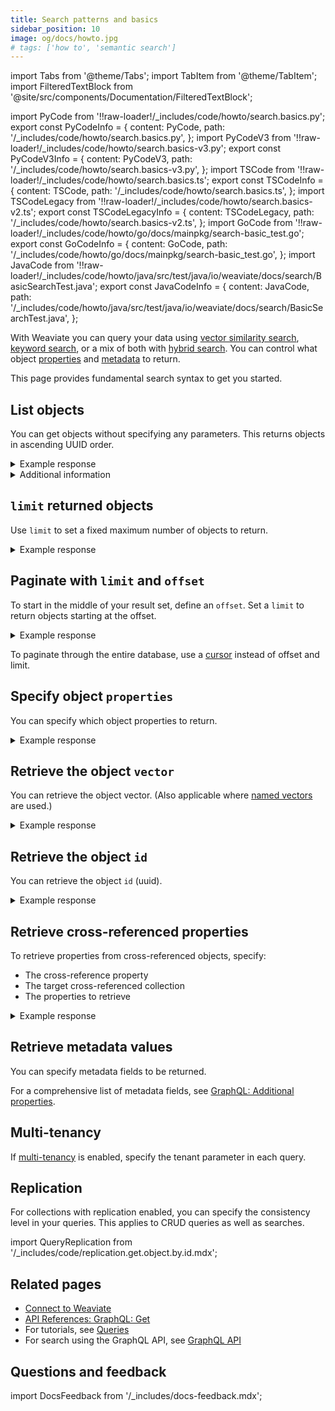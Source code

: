 ```yaml
---
title: Search patterns and basics
sidebar_position: 10
image: og/docs/howto.jpg
# tags: ['how to', 'semantic search']
---
```


import Tabs from '@theme/Tabs';
import TabItem from '@theme/TabItem';
import FilteredTextBlock from '@site/src/components/Documentation/FilteredTextBlock';

import PyCode from '!!raw-loader!/_includes/code/howto/search.basics.py';
export const PyCodeInfo = {
  content: PyCode,
  path: '/_includes/code/howto/search.basics.py',
};
import PyCodeV3 from '!!raw-loader!/_includes/code/howto/search.basics-v3.py';
export const PyCodeV3Info = {
  content: PyCodeV3,
  path: '/_includes/code/howto/search.basics-v3.py',
};
import TSCode from '!!raw-loader!/_includes/code/howto/search.basics.ts';
export const TSCodeInfo = {
  content: TSCode,
  path: '/_includes/code/howto/search.basics.ts',
};
import TSCodeLegacy from '!!raw-loader!/_includes/code/howto/search.basics-v2.ts';
export const TSCodeLegacyInfo = {
  content: TSCodeLegacy,
  path: '/_includes/code/howto/search.basics-v2.ts',
};
import GoCode from '!!raw-loader!/_includes/code/howto/go/docs/mainpkg/search-basic_test.go';
export const GoCodeInfo = {
  content: GoCode,
  path: '/_includes/code/howto/go/docs/mainpkg/search-basic_test.go',
};
import JavaCode from '!!raw-loader!/_includes/code/howto/java/src/test/java/io/weaviate/docs/search/BasicSearchTest.java';
export const JavaCodeInfo = {
  content: JavaCode,
  path: '/_includes/code/howto/java/src/test/java/io/weaviate/docs/search/BasicSearchTest.java',
};

With Weaviate you can query your data using [vector similarity search](./similarity.md), [keyword search](./bm25.md), or a mix of both with [hybrid search](./hybrid.md). You can control what object [properties](#specify-object-properties) and [metadata](#retrieve-metadata-values) to return.

This page provides fundamental search syntax to get you started.

## List objects

You can get objects without specifying any parameters. This returns objects in ascending UUID order.

<Tabs groupId="languages">

<TabItem value="py" label="Python Client v4">
  <FilteredTextBlock
    text={PyCodeInfo.content}
    path={PyCodeInfo.path}
    startMarker="# BasicGetPython"
    endMarker="# END BasicGetPython"
    language="py"
  />
</TabItem>

<TabItem value="py3" label="Python Client v3">

<FilteredTextBlock
  text={PyCodeV3Info.content}
  path={PyCodeV3Info.path}
  startMarker="# BasicGetPython"
  endMarker="# END BasicGetPython"
  language="py"
/>

</TabItem>
<TabItem value="js" label="JS/TS Client v3">

<FilteredTextBlock
  text={TSCodeInfo.content}
  path={TSCodeInfo.path}
  startMarker="// BasicGetJS"
  endMarker="// END BasicGetJS"
  language="js"
/>

</TabItem>

<TabItem value="js2" label="JS/TS Client v2">

<FilteredTextBlock
  text={TSCodeLegacyInfo.content}
  path={TSCodeLegacyInfo.path}
  startMarker="// BasicGetJS"
  endMarker="// END BasicGetJS"
  language="js"
/>

</TabItem>

<TabItem value="go" label="Go">
<FilteredTextBlock
  text={GoCodeInfo.content}
  path={GoCodeInfo.path}
  startMarker="// START BasicGet"
  endMarker="// END BasicGet"
  language="go"
/>
</TabItem>

<TabItem value="java" label="Java">
<FilteredTextBlock
  text={JavaCodeInfo.content}
  path={JavaCodeInfo.path}
  startMarker="// START BasicGet"
  endMarker="// END BasicGet"
  language="java"
/>
</TabItem>

<TabItem value="graphql" label="GraphQL">

<FilteredTextBlock
  text={PyCodeV3Info.content}
  path={PyCodeV3Info.path}
  startMarker="# BasicGetGraphQL"
  endMarker="# END BasicGetGraphQL"
  language="graphql"
/>

</TabItem>
</Tabs>

<details>
  <summary>Example response</summary>

The output is like this:

<FilteredTextBlock
  text={PyCodeV3}
  startMarker="// BasicGet Expected Results"
  endMarker="// END BasicGet Expected Results"
  language="json"
/>

</details>

<details>
  <summary>Additional information</summary>

  Specify the information that you want your query to return. You can return object properties, object IDs, and object metadata.

</details>

## `limit` returned objects

Use `limit` to set a fixed maximum number of objects to return.

<Tabs groupId="languages">
<TabItem value="py" label="Python Client v4">
<FilteredTextBlock
  text={PyCodeInfo.content}
  path={PyCodeInfo.path}
  startMarker="# GetWithLimitPython"
  endMarker="# END GetWithLimitPython"
  language="py"
/>
</TabItem>

<TabItem value="py3" label="Python Client v3">

<FilteredTextBlock
  text={PyCodeV3Info.content}
  path={PyCodeV3Info.path}
  startMarker="# GetWithLimitPython"
  endMarker="# END GetWithLimitPython"
  language="py"
/>

</TabItem>
<TabItem value="js" label="JS/TS Client v3">

<FilteredTextBlock
  text={TSCodeInfo.content}
  path={TSCodeInfo.path}
  startMarker="// GetWithLimitJS"
  endMarker="// END GetWithLimitJS"
  language="js"
/>

</TabItem>

<TabItem value="js2" label="JS/TS Client v2">

<FilteredTextBlock
  text={TSCodeLegacyInfo.content}
  path={TSCodeLegacyInfo.path}
  startMarker="// GetWithLimitJS"
  endMarker="// END GetWithLimitJS"
  language="js"
/>
</TabItem>

<TabItem value="go" label="Go">
<FilteredTextBlock
  text={GoCodeInfo.content}
  path={GoCodeInfo.path}
  startMarker="// START GetWithLimit"
  endMarker="// END GetWithLimit"
  language="go"
/>
</TabItem>

<TabItem value="java" label="Java">
<FilteredTextBlock
  text={JavaCodeInfo.content}
  path={JavaCodeInfo.path}
  startMarker="// START GetWithLimit"
  endMarker="// END GetWithLimit"
  language="java"
/>
</TabItem>

<TabItem value="graphql" label="GraphQL">

<FilteredTextBlock
  text={PyCodeV3Info.content}
  path={PyCodeV3Info.path}
  startMarker="# GetWithLimitGraphQL"
  endMarker="# END GetWithLimitGraphQL"
  language="graphql"
/>

</TabItem>
</Tabs>

<details>
  <summary>Example response</summary>

The output is like this:

<FilteredTextBlock
  text={PyCodeV3}
  startMarker="// GetWithLimit Expected Results"
  endMarker="// END GetWithLimit Expected Results"
  language="json"
/>

</details>

## Paginate with `limit` and `offset`

To start in the middle of your result set, define an `offset`. Set a `limit` to return objects starting at the offset.

<Tabs groupId="languages">
<TabItem value="py" label="Python Client v4">
<FilteredTextBlock
  text={PyCodeInfo.content}
  path={PyCodeInfo.path}
  startMarker="# GetWithLimitOffsetPython"
  endMarker="# END GetWithLimitOffsetPython"
  language="py"
/>
</TabItem>

<TabItem value="py3" label="Python Client v3">

<FilteredTextBlock
  text={PyCodeV3Info.content}
  path={PyCodeV3Info.path}
  startMarker="# GetWithLimitOffsetPython"
  endMarker="# END GetWithLimitOffsetPython"
  language="py"
/>

</TabItem>
<TabItem value="js" label="JS/TS Client v3">

<FilteredTextBlock
  text={TSCodeInfo.content}
  path={TSCodeInfo.path}
  startMarker="// GetWithLimitOffsetJS"
  endMarker="// END GetWithLimitOffsetJS"
  language="js"
/>

</TabItem>

<TabItem value="js2" label="JS/TS Client v2">

<FilteredTextBlock
  text={TSCodeLegacyInfo.content}
  path={TSCodeLegacyInfo.path}
  startMarker="// GetWithLimitOffsetJS"
  endMarker="// END GetWithLimitOffsetJS"
  language="js"
/>
</TabItem>

<TabItem value="go" label="Go">
<FilteredTextBlock
  text={GoCodeInfo.content}
  path={GoCodeInfo.path}
  startMarker="// START GetWithOffset"
  endMarker="// END GetWithOffset"
  language="go"
/>
</TabItem>

<TabItem value="java" label="Java">
<FilteredTextBlock
  text={JavaCodeInfo.content}
  path={JavaCodeInfo.path}
  startMarker="// START GetWithOffset"
  endMarker="// END GetWithOffset"
  language="java"
/>
</TabItem>

<TabItem value="graphql" label="GraphQL">

<FilteredTextBlock
  text={PyCodeV3Info.content}
  path={PyCodeV3Info.path}
  startMarker="# GetWithLimitOffsetGraphQL"
  endMarker="# END GetWithLimitOffsetGraphQL"
  language="graphql"
/>

</TabItem>
</Tabs>

<details>
  <summary>Example response</summary>

The output is like this:

<FilteredTextBlock
  text={PyCodeV3}
  startMarker="// GetWithLimitOffset Expected Results"
  endMarker="// END GetWithLimitOffset Expected Results"
  language="json"
/>

</details>

To paginate through the entire database, use a [cursor](../manage-data/read-all-objects.mdx#read-all-objects) instead of offset and limit.


## Specify object `properties`

You can specify which object properties to return.

<Tabs groupId="languages">
<TabItem value="py" label="Python Client v4">
<FilteredTextBlock
  text={PyCodeInfo.content}
  path={PyCodeInfo.path}
  startMarker="# GetPropertiesPython"
  endMarker="# END GetPropertiesPython"
  language="py"
/>
</TabItem>


<TabItem value="py3" label="Python Client v3">

<FilteredTextBlock
  text={PyCodeV3Info.content}
  path={PyCodeV3Info.path}
  startMarker="# GetPropertiesPython"
  endMarker="# END GetPropertiesPython"
  language="py"
/>

</TabItem>
<TabItem value="js" label="JS/TS Client v3">

<FilteredTextBlock
  text={TSCodeInfo.content}
  path={TSCodeInfo.path}
  startMarker="// GetPropertiesJS"
  endMarker="// END GetPropertiesJS"
  language="js"
/>

</TabItem>

<TabItem value="js2" label="JS/TS Client v2">

<FilteredTextBlock
  text={TSCodeLegacyInfo.content}
  path={TSCodeLegacyInfo.path}
  startMarker="// GetPropertiesJS"
  endMarker="// END GetPropertiesJS"
  language="js"
/>

</TabItem>

<TabItem value="go" label="Go">
<FilteredTextBlock
  text={GoCodeInfo.content}
  path={GoCodeInfo.path}
  startMarker="// START GetProperties"
  endMarker="// END GetProperties"
  language="go"
/>
</TabItem>

<TabItem value="java" label="Java">
<FilteredTextBlock
  text={JavaCodeInfo.content}
  path={JavaCodeInfo.path}
  startMarker="// START GetProperties"
  endMarker="// END GetProperties"
  language="java"
/>
</TabItem>

<TabItem value="graphql" label="GraphQL">

<FilteredTextBlock
  text={PyCodeV3Info.content}
  path={PyCodeV3Info.path}
  startMarker="# GetPropertiesGraphQL"
  endMarker="# END GetPropertiesGraphQL"
  language="graphql"
/>

</TabItem>
</Tabs>

<details>
  <summary>Example response</summary>

The output is like this:

<FilteredTextBlock
  text={PyCodeV3}
  startMarker="// GetProperties Expected Results"
  endMarker="// END GetProperties Expected Results"
  language="json"
/>

</details>

## Retrieve the object `vector`

You can retrieve the object vector. (Also applicable where [named vectors](../config-refs/schema/multi-vector.md) are used.)

<Tabs groupId="languages">
<TabItem value="py" label="Python Client v4">
<FilteredTextBlock
  text={PyCodeInfo.content}
  path={PyCodeInfo.path}
  startMarker="# GetObjectVectorPython"
  endMarker="# END GetObjectVectorPython"
  language="py"
/>
</TabItem>

<TabItem value="py3" label="Python Client v3">
<FilteredTextBlock
  text={PyCodeV3Info.content}
  path={PyCodeV3Info.path}
  startMarker="# GetObjectVectorPython"
  endMarker="# END GetObjectVectorPython"
  language="py"
/>

</TabItem>
<TabItem value="js" label="JS/TS Client v3">

<FilteredTextBlock
  text={TSCodeInfo.content}
  path={TSCodeInfo.path}
  startMarker="// GetObjectVectorJS"
  endMarker="// END GetObjectVectorJS"
  language="js"
/>

</TabItem>

<TabItem value="js2" label="JS/TS Client v2">

<FilteredTextBlock
  text={TSCodeLegacyInfo.content}
  path={TSCodeLegacyInfo.path}
  startMarker="// GetObjectVectorJS"
  endMarker="// END GetObjectVectorJS"
  language="js"
/>

</TabItem>

<TabItem value="go" label="Go">
  <FilteredTextBlock
    text={GoCodeInfo.content}
    path={GoCodeInfo.path}
    startMarker="// START GetObjectVector"
    endMarker="// END GetObjectVector"
    language="go"
  />
</TabItem>

<TabItem value="java" label="Java">
<FilteredTextBlock
  text={JavaCodeInfo.content}
  path={JavaCodeInfo.path}
  startMarker="// START GetObjectVector"
  endMarker="// END GetObjectVector"
  language="java"
/>
</TabItem>

<TabItem value="graphql" label="GraphQL">

<FilteredTextBlock
  text={PyCodeV3Info.content}
  path={PyCodeV3Info.path}
  startMarker="# GetObjectVectorGraphQL"
  endMarker="# END GetObjectVectorGraphQL"
  language="graphql"
/>

</TabItem>
</Tabs>

<details>
  <summary>Example response</summary>

The output is like this:

<FilteredTextBlock
  text={PyCodeV3}
  startMarker="// GetObjectVector Expected Results"
  endMarker="// END GetObjectVector Expected Results"
  language="json"
/>

</details>

## Retrieve the object `id`

You can retrieve the object `id` (uuid).

<Tabs groupId="languages">
<TabItem value="py" label="Python Client v4">

<FilteredTextBlock
  text={PyCodeInfo.content}
  path={PyCodeInfo.path}
  startMarker="# GetObjectIdPython"
  endMarker="# END GetObjectIdPython"
  language="py"
/>
</TabItem>

<TabItem value="py3" label="Python Client v3">

<FilteredTextBlock
  text={PyCodeV3Info.content}
  path={PyCodeV3Info.path}
  startMarker="# GetObjectIdPython"
  endMarker="# END GetObjectIdPython"
  language="py"
/>

</TabItem>
<TabItem value="js" label="JS/TS Client v3">

<FilteredTextBlock
  text={TSCodeInfo.content}
  path={TSCodeInfo.path}
  startMarker="// GetObjectIdJS"
  endMarker="// END GetObjectIdJS"
  language="js"
/>

</TabItem>

<TabItem value="js2" label="JS/TS Client v2">

<FilteredTextBlock
  text={TSCodeLegacyInfo.content}
  path={TSCodeLegacyInfo.path}
  startMarker="// GetObjectIdJS"
  endMarker="// END GetObjectIdJS"
  language="js"
/>

</TabItem>

<TabItem value="go" label="Go">
<FilteredTextBlock
  text={GoCodeInfo.content}
  path={GoCodeInfo.path}
  startMarker="// START GetObjectId"
  endMarker="// END GetObjectId"
  language="go"
/>
</TabItem>

<TabItem value="java" label="Java">
<FilteredTextBlock
  text={JavaCodeInfo.content}
  path={JavaCodeInfo.path}
  startMarker="// START GetObjectId"
  endMarker="// END GetObjectId"
  language="java"
/>
</TabItem>

<TabItem value="graphql" label="GraphQL">

<FilteredTextBlock
  text={PyCodeV3Info.content}
  path={PyCodeV3Info.path}
  startMarker="# GetObjectIdGraphQL"
  endMarker="# END GetObjectIdGraphQL"
  language="graphql"
/>

</TabItem>
</Tabs>

<details>
  <summary>Example response</summary>

The output is like this:

<FilteredTextBlock
  text={PyCodeV3}
  startMarker="// GetObjectId Expected Results"
  endMarker="// END GetObjectId Expected Results"
  language="json"
/>

</details>

## Retrieve cross-referenced properties

To retrieve properties from cross-referenced objects, specify:

- The cross-reference property
- The target cross-referenced collection
- The properties to retrieve

<Tabs groupId="languages">
<TabItem value="py" label="Python Client v4">
<FilteredTextBlock
  text={PyCodeInfo.content}
  path={PyCodeInfo.path}
  startMarker="# GetWithCrossRefsPython"
  endMarker="# END GetWithCrossRefsPython"
  language="py"
/>
</TabItem>

<TabItem value="py3" label="Python Client v3">

<FilteredTextBlock
  text={PyCodeV3Info.content}
  path={PyCodeV3Info.path}
  startMarker="# GetWithCrossRefsPython"
  endMarker="# END GetWithCrossRefsPython"
  language="py"
/>

</TabItem>
<TabItem value="js" label="JS/TS Client v3">

<FilteredTextBlock
  text={TSCodeInfo.content}
  path={TSCodeInfo.path}
  startMarker="// GetWithCrossRefs"
  endMarker="// END GetWithCrossRefs"
  language="js"
/>

</TabItem>

<TabItem value="js2" label="JS/TS Client v2">

<FilteredTextBlock
  text={TSCodeLegacyInfo.content}
  path={TSCodeLegacyInfo.path}
  startMarker="// GetWithCrossRefs"
  endMarker="// END GetWithCrossRefs"
  language="js"
/>

</TabItem>

<TabItem value="go" label="Go">
<FilteredTextBlock
  text={GoCodeInfo.content}
  path={GoCodeInfo.path}
  startMarker="// START GetWithCrossRefs"
  endMarker="// END GetWithCrossRefs"
  language="go"
/>
</TabItem>

<TabItem value="graphql" label="GraphQL">

<FilteredTextBlock
  text={PyCodeV3Info.content}
  path={PyCodeV3Info.path}
  startMarker="# GetWithCrossRefsGraphQL"
  endMarker="# END GetWithCrossRefsGraphQL"
  language="graphql"
/>

</TabItem>
</Tabs>

<details>
  <summary>Example response</summary>

The output is like this:

<FilteredTextBlock
  text={PyCodeV3}
  startMarker="# GetWithCrossRefs Expected Results"
  endMarker="# END GetWithCrossRefs Expected Results"
  language="json"
/>

</details>

## Retrieve metadata values

You can specify metadata fields to be returned.

<Tabs groupId="languages">
<TabItem value="py" label="Python Client v4">
<FilteredTextBlock
  text={PyCodeInfo.content}
  path={PyCodeInfo.path}
  startMarker="# GetWithMetadataPython"
  endMarker="# END GetWithMetadataPython"
  language="py"
/>
</TabItem>

<TabItem value="py3" label="Python Client v3">

<FilteredTextBlock
  text={PyCodeV3Info.content}
  path={PyCodeV3Info.path}
  startMarker="# GetWithMetadataPython"
  endMarker="# END GetWithMetadataPython"
  language="py"
/>

</TabItem>
<TabItem value="js" label="JS/TS Client v3">

<FilteredTextBlock
  text={TSCodeInfo.content}
  path={TSCodeInfo.path}
  startMarker="// GetWithMetadataJS"
  endMarker="// END GetWithMetadataJS"
  language="js"
/>

</TabItem>

<TabItem value="js2" label="JS/TS Client v2">

<FilteredTextBlock
  text={TSCodeLegacyInfo.content}
  path={TSCodeLegacyInfo.path}
  startMarker="// GetWithMetadataJS"
  endMarker="// END GetWithMetadataJS"
  language="js"
/>

</TabItem>

<TabItem value="go" label="Go">
<FilteredTextBlock
  text={GoCodeInfo.content}
  path={GoCodeInfo.path}
  startMarker="// START GetWithMetadata"
  endMarker="// END GetWithMetadata"
  language="go"
/>
</TabItem>

<TabItem value="java" label="Java">
<FilteredTextBlock
  text={JavaCodeInfo.content}
  path={JavaCodeInfo.path}
  startMarker="// START GetWithMetadata"
  endMarker="// END GetWithMetadata"
  language="java"
/>
</TabItem>

<TabItem value="graphql" label="GraphQL">

<FilteredTextBlock
  text={PyCodeV3Info.content}
  path={PyCodeV3Info.path}
  startMarker="# GetWithMetadataGraphQL"
  endMarker="# END GetWithMetadataGraphQL"
  language="graphql"
/>

</TabItem>
</Tabs>

For a comprehensive list of metadata fields, see [GraphQL: Additional properties](../api/graphql/additional-properties.md).


## Multi-tenancy

If [multi-tenancy](../concepts/data.md#multi-tenancy) is enabled, specify the tenant parameter in each query.

<Tabs groupId="languages">
<TabItem value="py" label="Python Client v4">
<FilteredTextBlock
  text={PyCodeInfo.content}
  path={PyCodeInfo.path}
  startMarker="# MultiTenancy"
  endMarker="# END MultiTenancy"
  language="py"
/>
</TabItem>

<TabItem value="py3" label="Python Client v3">
<FilteredTextBlock
  text={PyCodeV3Info.content}
  path={PyCodeV3Info.path}
  startMarker="# MultiTenancy"
  endMarker="# END MultiTenancy"
  language="py"
 />
</TabItem>

<TabItem value="js" label="JS/TS Client v3">
<FilteredTextBlock
  text={TSCodeInfo.content}
  path={TSCodeInfo.path}
  startMarker="// MultiTenancy"
  endMarker="// END MultiTenancy"
  language="js"
/>
</TabItem>

<TabItem value="js2" label="JS/TS Client v2">
<FilteredTextBlock
  text={TSCodeLegacyInfo.content}
  path={TSCodeLegacyInfo.path}
  startMarker="// MultiTenancy"
  endMarker="// END MultiTenancy"
  language="js"
/>
</TabItem>

<TabItem value="go" label="Go">
<FilteredTextBlock
  text={GoCodeInfo.content}
  path={GoCodeInfo.path}
  startMarker="// START MultiTenancy"
  endMarker="// END MultiTenancy"
  language="go"
/>
</TabItem>

<TabItem value="java" label="Java">
<FilteredTextBlock
  text={JavaCodeInfo.content}
  path={JavaCodeInfo.path}
  startMarker="// START MultiTenancy"
  endMarker="// END MultiTenancy"
  language="java"
/>
</TabItem>


</Tabs>

## Replication

For collections with replication enabled, you can specify the consistency level in your queries. This applies to CRUD queries as well as searches.

import QueryReplication from '/_includes/code/replication.get.object.by.id.mdx';

<QueryReplication/>

## Related pages

- [Connect to Weaviate](/developers/weaviate/connections)
- [API References: GraphQL: Get](../api/graphql/get.md)
- For tutorials, see [Queries](/developers/weaviate/tutorials/query.md)
- For search using the GraphQL API, see [GraphQL API](../api/graphql/get.md)

## Questions and feedback

import DocsFeedback from '/_includes/docs-feedback.mdx';

<DocsFeedback/>
